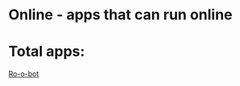 # Online - apps that can run online

# Total apps:

[Ro-o-bot](sapbot.github.io/Store/online/ro-o-bot)